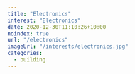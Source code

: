 ```yaml
---
title: "Electronics"
interest: "Electronics"
date: 2020-12-30T11:10:26+10:00
noindex: true
url: "/electronics"
imageUrl: "/interests/electronics.jpg"
categories:
  - building
---
```

